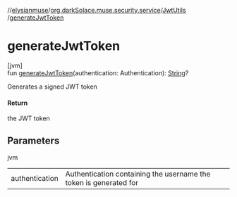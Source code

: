 //[elysianmuse](../../../index.md)/[org.darkSolace.muse.security.service](../index.md)/[JwtUtils](index.md)
/[generateJwtToken](generate-jwt-token.md)

# generateJwtToken

[jvm]\
fun [generateJwtToken](generate-jwt-token.md)(authentication:
Authentication): [String](https://kotlinlang.org/api/latest/jvm/stdlib/kotlin/-string/index.html)?

Generates a signed JWT token

#### Return

the JWT token

## Parameters

jvm

| | |
|---|---|
| authentication | Authentication containing the username the token is generated for |
